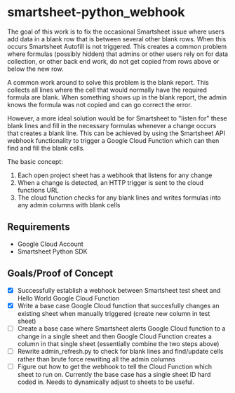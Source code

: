 # smartsheet-python_webhook
The goal of this work is to fix the occasional Smartsheet issue where users add data in a blank row that is between several other blank rows.  When this occurs Smartsheet Autofill is not triggered.  This creates a common problem where formulas (possibly hidden) that admins or other users rely on for data collection, or other back end work, do not get copied from rows above or below the new row.  

A common work around to solve this problem is the blank report.  This collects all lines where the cell that would normally have the required formula are blank.  When something shows up in the blank report, the admin knows the formula was not copied and can go correct the error.  

However, a more ideal solution would be for Smartsheet to "listen for" these blank lines and fill in the necessary formulas whenever a change occurs that creates a blank line.  This can be achieved by using the Smartsheet API webhook functionality to trigger a Google Cloud Function which can then find and fill the blank cells.  

The basic concept:
1. Each open project sheet has a webhook that listens for any change
2. When a change is detected, an HTTP trigger is sent to the cloud functions URL
3. The cloud function checks for any blank lines and writes formulas into any admin columns with blank cells

## Requirements
* Google Cloud Account
* Smartsheet Python SDK

## Goals/Proof of Concept
- [x] Successfully establish a webhook between Smartsheet test sheet and Hello World Google Cloud Function
- [x] Write a base case Google Cloud function that succesfully changes an existing sheet when manually triggered (create new column in test sheet)
- [ ] Create a base case where Smartsheet alerts Google Cloud function to a change in a single sheet and then Google Cloud Function creates a column in that single sheet (essentially combine the two steps above)
- [ ] Rewrite admin_refresh.py to check for blank lines and find/update cells rather than brute force rewriting all the admin columns
- [ ] Figure out how to get the webhook to tell the Cloud Function which sheet to run on.  Currently the base case has a single sheet ID hard coded in.  Needs to dynamically adjust to sheets to be useful.  
